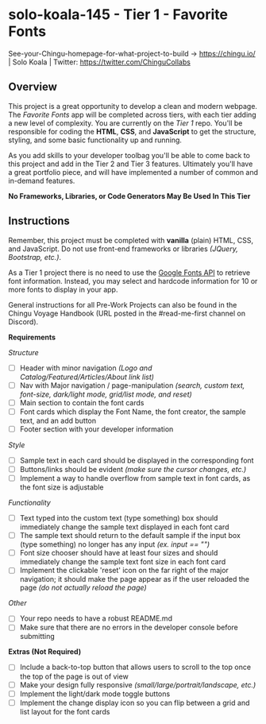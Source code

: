 # solo-koala-145 - Tier 1 - Favorite Fonts
See-your-Chingu-homepage-for-what-project-to-build -> https://chingu.io/ | Solo Koala | Twitter: https://twitter.com/ChinguCollabs

## Overview ##

This project is a great opportunity to develop a clean and modern webpage. The *Favorite Fonts* app will be completed across tiers, with each tier adding a new level of complexity. You are currently on the *Tier 1* repo. You'll be responsible for coding the **HTML**, **CSS**, and **JavaScript** to get the structure, styling, and some basic functionality up and running.

As you add skills to your developer toolbag you'll be able to come back to this project and add in the Tier 2 and Tier 3 features. Ultimately you'll have a great portfolio piece, and will have implemented a number of common and in-demand features.

**No Frameworks, Libraries, or Code Generators May Be Used In This Tier**

## Instructions ##

Remember, this project must be completed with **vanilla** (plain) HTML, CSS, and JavaScript. Do not use front-end frameworks or libraries *(JQuery, Bootstrap, etc.)*.

As a Tier 1 project there is no need to use the [Google Fonts API](https://developers.google.com/fonts) to retrieve font information. Instead, you may select and hardcode 
information for 10 or more fonts to display in your app.

General instructions for all Pre-Work Projects can also be found in the Chingu Voyage Handbook (URL posted in the #read-me-first channel on Discord).

**Requirements**

*Structure*
- [ ] Header with minor navigation *(Logo and Catalog/Featured/Articles/About link list)*
- [ ] Nav with Major navigation / page-manipulation *(search, custom text, font-size, dark/light mode, grid/list mode, and reset)*
- [ ] Main section to contain the font cards
- [ ] Font cards which display the Font Name, the font creator, the sample text, and an add button
- [ ] Footer section with your developer information

*Style*
- [ ] Sample text in each card should be displayed in the corresponding font
- [ ] Buttons/links should be evident *(make sure the cursor changes, etc.)*
- [ ] Implement a way to handle overflow from sample text in font cards, as the font size is adjustable

*Functionality*
- [ ] Text typed into the custom text (type something) box should immediately change the sample text displayed in each font card
- [ ] The sample text should return to the default sample if the input box (type something) no longer has any input *(ex. input == "")*
- [ ] Font size chooser should have at least four sizes and should immediately change the sample text font size in each font card
- [ ] Implement the clickable 'reset' icon on the far right of the major navigation; it should make the page appear as if the user reloaded the page *(do not actually reload the page)*

*Other*
- [ ] Your repo needs to have a robust README.md
- [ ] Make sure that there are no errors in the developer console before submitting

**Extras (Not Required)**

- [ ] Include a back-to-top button that allows users to scroll to the top once the top of the page is out of view
- [ ] Make your design fully responsive *(small/large/portrait/landscape, etc.)*
- [ ] Implement the light/dark mode toggle buttons
- [ ] Implement the change display icon so you can flip between a grid and list layout for the font cards

